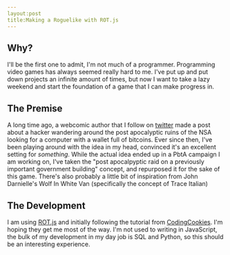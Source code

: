 ```yaml
---
layout:post
title:Making a Roguelike with ROT.js
---
```


## Why?

I'll be the first one to admit, I'm not much of a programmer. Programming video games has always seemed really hard to me. I've put up and put down projects an infinite amount of times, but now I want to take a lazy weekend and start the foundation of a game that I can make progress in.

## The Premise

A long time ago, a webcomic author that I follow on [twitter](https://twitter.com/jephjacques) made a post about a hacker wandering around the post apocalyptic ruins of the NSA looking for a computer with a wallet full of bitcoins.  Ever since then, I've been playing around with the idea in my head, convinced it's an excellent setting for *something*.  While the actual idea ended up in a PbtA campaign I am working on, I've taken the "post apocalpyptic raid on a previously important government building" concept, and repurposed it for the sake of this game.  There's also probably a little bit of inspiration from John Darnielle's Wolf In White Van (specifically the concept of Trace Italian)

## The Development

I am using [ROT.js](https://ondras.github.io/rot.js/hp/) and initially following the tutorial from [CodingCookies](http://www.codingcookies.com/2013/04/01/building-a-roguelike-in-javascript-part-1/). I'm hoping they get me most of the way.  I'm not used to writing in JavaScript, the bulk of my development in my day job is SQL and Python, so this should be an interesting experience. 